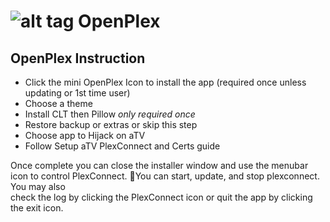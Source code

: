 ![alt tag](https://raw.githubusercontent.com/wahlmanj/OpenPlex/master/OpenPlexIcons/MenuIcon.png)   OpenPlex
========

## OpenPlex Instruction

- Click the mini OpenPlex Icon to install the app
   (required once unless updating or 1st time user)
- Choose a theme
- Install CLT then Pillow *only required once*        
- Restore backup or extras or skip this step 
- Choose app to Hijack on aTV
- Follow Setup aTV PlexConnect and Certs guide

Once complete you can close the installer window and
use the menubar icon to control PlexConnect. You
can start, update, and stop plexconnect. You may also        
check the log by clicking the PlexConnect icon or quit
the app by clicking the exit icon.
